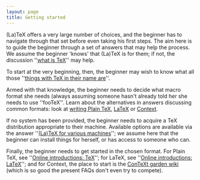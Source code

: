 ```yaml
---
layout: page
title: Getting started
---
```


(La)TeX offers a very large number of choices, and the beginner has
to navigate through that set before even taking his first steps.  The
aim here is to guide the beginner through a set of answers that may
help the process.  We assume the beginner 'knows' that (La)TeX is
for them; if not, the discussion ''[what is TeX](./FAQ-whatTeX.html)''
may help.

To start at the very beginning, then, the beginner may wish to know
what all those 
''[things with TeX in their name are](./FAQ-texthings.html)''.

Armed with that knowledge, the beginner needs to decide what macro
format she needs (always assuming someone hasn't already told her she
needs to use ''fooTeX''.  Learn about the alternatives in answers
discussing common formats: look at 
[writing Plain TeX](./FAQ-plaintex.html),
[LaTeX](./FAQ-latex.html) or
[Context](./FAQ-context.html).

If no system has been provided, the beginner needs to acquire a TeX
distribution appropriate to their machine.  Available options are
available via the answer 
''[(La)TeX for various machines](./FAQ-TeXsystems.html)''; we assume
here that the beginner can install things for herself, or has access
to someone who can.

Finally, the beginner needs to get started in the chosen format.  For
Plain TeX, see ''[Online introductions: TeX](./FAQ-man-tex.html)'';
for LaTeX, see 
''[Online introductions: LaTeX](./FAQ-man-latex.html)''; and for
Context, the place to start is the 
[ConTeXt garden wiki](http://wiki.contextgarden.net/Main_Page)
(which is so good the present FAQs don't even try to compete).

